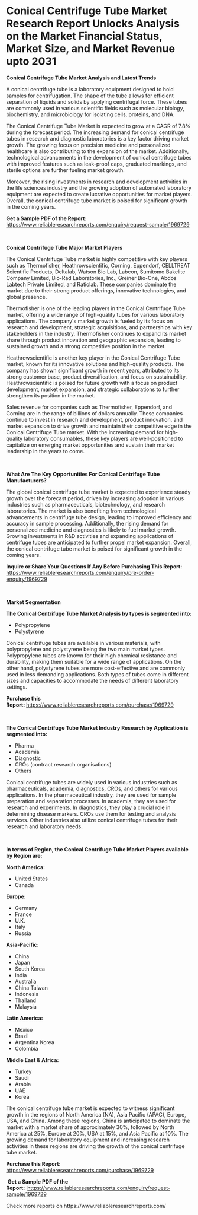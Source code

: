 <p><h1>Conical Centrifuge Tube Market Research Report Unlocks Analysis on the Market Financial Status, Market Size, and Market Revenue upto 2031</h1></p><p><strong>Conical Centrifuge Tube Market Analysis and Latest Trends</strong></p>
<p><p>A conical centrifuge tube is a laboratory equipment designed to hold samples for centrifugation. The shape of the tube allows for efficient separation of liquids and solids by applying centrifugal force. These tubes are commonly used in various scientific fields such as molecular biology, biochemistry, and microbiology for isolating cells, proteins, and DNA.</p><p>The Conical Centrifuge Tube Market is expected to grow at a CAGR of 7.8% during the forecast period. The increasing demand for conical centrifuge tubes in research and diagnostic laboratories is a key factor driving market growth. The growing focus on precision medicine and personalized healthcare is also contributing to the expansion of the market. Additionally, technological advancements in the development of conical centrifuge tubes with improved features such as leak-proof caps, graduated markings, and sterile options are further fueling market growth.</p><p>Moreover, the rising investments in research and development activities in the life sciences industry and the growing adoption of automated laboratory equipment are expected to create lucrative opportunities for market players. Overall, the conical centrifuge tube market is poised for significant growth in the coming years.</p></p>
<p><strong>Get a Sample PDF of the Report:&nbsp;</strong> <a href="https://www.reliableresearchreports.com/enquiry/request-sample/1969729">https://www.reliableresearchreports.com/enquiry/request-sample/1969729</a></p>
<p>&nbsp;</p>
<p><strong>Conical Centrifuge Tube Major Market Players</strong></p>
<p><p>The Conical Centrifuge Tube market is highly competitive with key players such as Thermofisher, Heathrowscientific, Corning, Eppendorf, CELLTREAT Scientific Products, Deltalab, Watson Bio Lab, Labcon, Sumitomo Bakelite Company Limited, Bio-Rad Laboratories, Inc., Greiner Bio-One, Abdos Labtech Private Limited, and Ratiolab. These companies dominate the market due to their strong product offerings, innovative technologies, and global presence.</p><p>Thermofisher is one of the leading players in the Conical Centrifuge Tube market, offering a wide range of high-quality tubes for various laboratory applications. The company's market growth is fueled by its focus on research and development, strategic acquisitions, and partnerships with key stakeholders in the industry. Thermofisher continues to expand its market share through product innovation and geographic expansion, leading to sustained growth and a strong competitive position in the market.</p><p>Heathrowscientific is another key player in the Conical Centrifuge Tube market, known for its innovative solutions and high-quality products. The company has shown significant growth in recent years, attributed to its strong customer base, product diversification, and focus on sustainability. Heathrowscientific is poised for future growth with a focus on product development, market expansion, and strategic collaborations to further strengthen its position in the market.</p><p>Sales revenue for companies such as Thermofisher, Eppendorf, and Corning are in the range of billions of dollars annually. These companies continue to invest in research and development, product innovation, and market expansion to drive growth and maintain their competitive edge in the Conical Centrifuge Tube market. With the increasing demand for high-quality laboratory consumables, these key players are well-positioned to capitalize on emerging market opportunities and sustain their market leadership in the years to come.</p></p>
<p>&nbsp;</p>
<p><strong>What Are The Key Opportunities For Conical Centrifuge Tube Manufacturers?</strong></p>
<p><p>The global conical centrifuge tube market is expected to experience steady growth over the forecast period, driven by increasing adoption in various industries such as pharmaceuticals, biotechnology, and research laboratories. The market is also benefiting from technological advancements in centrifuge tube design, leading to improved efficiency and accuracy in sample processing. Additionally, the rising demand for personalized medicine and diagnostics is likely to fuel market growth. Growing investments in R&D activities and expanding applications of centrifuge tubes are anticipated to further propel market expansion. Overall, the conical centrifuge tube market is poised for significant growth in the coming years.</p></p>
<p><strong>Inquire or Share Your Questions If Any Before Purchasing This Report:</strong> <a href="https://www.reliableresearchreports.com/enquiry/pre-order-enquiry/1969729">https://www.reliableresearchreports.com/enquiry/pre-order-enquiry/1969729</a></p>
<p>&nbsp;</p>
<p><strong>Market Segmentation</strong></p>
<p><strong>The Conical Centrifuge Tube Market Analysis by types is segmented into:</strong></p>
<p><ul><li>Polypropylene</li><li>Polystyrene</li></ul></p>
<p><p>Conical centrifuge tubes are available in various materials, with polypropylene and polystyrene being the two main market types. Polypropylene tubes are known for their high chemical resistance and durability, making them suitable for a wide range of applications. On the other hand, polystyrene tubes are more cost-effective and are commonly used in less demanding applications. Both types of tubes come in different sizes and capacities to accommodate the needs of different laboratory settings.</p></p>
<p><strong>Purchase this Report:&nbsp;</strong><a href="https://www.reliableresearchreports.com/purchase/1969729">https://www.reliableresearchreports.com/purchase/1969729</a></p>
<p>&nbsp;</p>
<p><strong>The Conical Centrifuge Tube Market Industry Research by Application is segmented into:</strong></p>
<p><ul><li>Pharma</li><li>Academia</li><li>Diagnostic</li><li>CROs (contract research organisations)</li><li>Others</li></ul></p>
<p><p>Conical centrifuge tubes are widely used in various industries such as pharmaceuticals, academia, diagnostics, CROs, and others for various applications. In the pharmaceutical industry, they are used for sample preparation and separation processes. In academia, they are used for research and experiments. In diagnostics, they play a crucial role in determining disease markers. CROs use them for testing and analysis services. Other industries also utilize conical centrifuge tubes for their research and laboratory needs.</p></p>
<p>&nbsp;</p>
<p><strong>In terms of Region, the Conical Centrifuge Tube Market Players available by Region are:</strong></p>
<p>
    <p> <strong> North America: </strong>
        <ul>
            <li>United States</li>
            <li>Canada</li>
        </ul>
        </p> 
    <p> <strong> Europe: </strong>
        <ul>
            <li>Germany</li>
            <li>France</li>
            <li>U.K.</li>
            <li>Italy</li>
            <li>Russia</li>
        </ul>
        </p> 
    <p> <strong> Asia-Pacific: </strong>
        <ul>
            <li>China</li>
            <li>Japan</li>
            <li>South Korea</li>
            <li>India</li>
            <li>Australia</li>
            <li>China Taiwan</li>
            <li>Indonesia</li>
            <li>Thailand</li>
            <li>Malaysia</li>
        </ul>
        </p> 
    <p> <strong> Latin America: </strong>
        <ul>
            <li>Mexico</li>
            <li>Brazil</li>
            <li>Argentina Korea</li>
            <li>Colombia</li>
        </ul>
        </p> 
    <p> <strong> Middle East & Africa: </strong>
        <ul>
            <li>Turkey</li>
            <li>Saudi</li>
            <li>Arabia</li>
            <li>UAE</li>
            <li>Korea</li>
        </ul>
    </p>
    </p>
<p><p>The conical centrifuge tube market is expected to witness significant growth in the regions of North America (NA), Asia Pacific (APAC), Europe, USA, and China. Among these regions, China is anticipated to dominate the market with a market share of approximately 30%, followed by North America at 25%, Europe at 20%, USA at 15%, and Asia Pacific at 10%. The growing demand for laboratory equipment and increasing research activities in these regions are driving the growth of the conical centrifuge tube market.</p></p>
<p><strong>Purchase this Report: </strong><a href="https://www.reliableresearchreports.com/purchase/1969729">https://www.reliableresearchreports.com/purchase/1969729</a></p>
<p>&nbsp;<strong>Get a Sample PDF of the Report:&nbsp;&nbsp;</strong><a href="https://www.reliableresearchreports.com/enquiry/request-sample/1969729">https://www.reliableresearchreports.com/enquiry/request-sample/1969729</a></p>
<p><strong></strong></p>
<p>Check more reports on https://www.reliableresearchreports.com/</p>